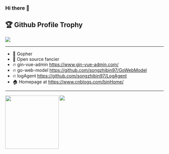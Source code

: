 ### Hi there 👋

<!--
**bufsnake/bufsnake** is a ✨ _special_ ✨ repository because its `README.md` (this file) appears on your GitHub profile.

Here are some ideas to get you started:

- 🔭 I’m currently working on ...
- 🌱 I’m currently learning ...
- 👯 I’m looking to collaborate on ...
- 🤔 I’m looking for help with ...
- 💬 Ask me about ...
- 📫 How to reach me: ...
- 😄 Pronouns: ...
- ⚡ Fun fact: ...
-->


<h2>🏆 Github Profile Trophy</h2>
<img src="https://github-profile-trophy.vercel.app/?username=bufsnake&column=7"/>

---

- 🔭 Gopher
- 🌱 Open source fancier
- 🔥 gin-vue-admin https://www.gin-vue-admin.com/
- 🔥 go-web-model https://github.com/songzhibin97/GoWebModel
- 🔥 logAgent https://github.com/songzhibin97/LogAgent 
- 🏠 Homepage at https://www.cnblogs.com/binHome/

---

<div>
  <img height="170" align="left" src="https://github-readme-stats.vercel.app/api?username=bufsnake&count_private=true&include_all_commits=true" />
  <img src="https://github-readme-stats.vercel.app/api/top-langs/?username=bufsnake&layout=compact" />
</div>

